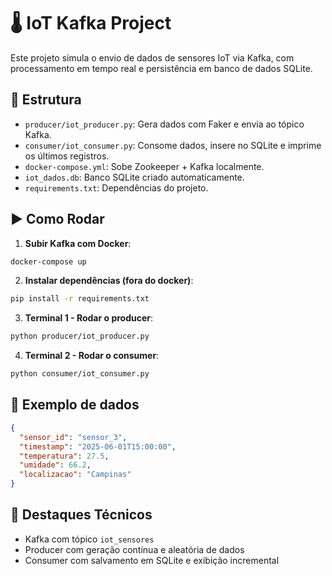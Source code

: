 # 🌡️ IoT Kafka Project

Este projeto simula o envio de dados de sensores IoT via Kafka, com processamento em tempo real e persistência em banco de dados SQLite.

## 🚀 Estrutura
- `producer/iot_producer.py`: Gera dados com Faker e envia ao tópico Kafka.
- `consumer/iot_consumer.py`: Consome dados, insere no SQLite e imprime os últimos registros.
- `docker-compose.yml`: Sobe Zookeeper + Kafka localmente.
- `iot_dados.db`: Banco SQLite criado automaticamente.
- `requirements.txt`: Dependências do projeto.

## ▶️ Como Rodar

1. **Subir Kafka com Docker**:
```bash
docker-compose up
```

2. **Instalar dependências (fora do docker)**:
```bash
pip install -r requirements.txt
```

3. **Terminal 1 - Rodar o producer**:
```bash
python producer/iot_producer.py
```

4. **Terminal 2 - Rodar o consumer**:
```bash
python consumer/iot_consumer.py
```

## 💾 Exemplo de dados
```json
{
  "sensor_id": "sensor_3",
  "timestamp": "2025-06-01T15:00:00",
  "temperatura": 27.5,
  "umidade": 66.2,
  "localizacao": "Campinas"
}
```

## 🧠 Destaques Técnicos
- Kafka com tópico `iot_sensores`
- Producer com geração contínua e aleatória de dados
- Consumer com salvamento em SQLite e exibição incremental